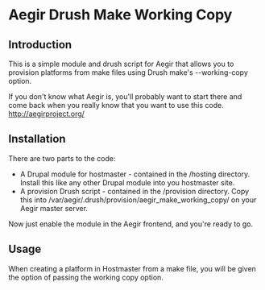 Aegir Drush Make Working Copy
=============================

Introduction
------------

This is a simple module and drush script for Aegir that allows you to provision 
platforms from make files using Drush make's --working-copy option.

If you don't know what Aegir is, you'll probably want to start there and come
back when you really know that you want to use this code.
http://aegirproject.org/

Installation
------------

There are two parts to the code:
- A Drupal module for hostmaster - contained in the /hosting directory. Install
  this like any other Drupal module into you hostmaster site.
- A provision Drush script - contained in the /provision directory. Copy this
  into /var/aegir/.drush/provision/aegir_make_working_copy/ on your Aegir master
   server.

Now just enable the module in the Aegir frontend, and you're ready to go.


Usage
-----

When creating a platform in Hostmaster from a make file, you will be given the 
option of passing the working copy option.


